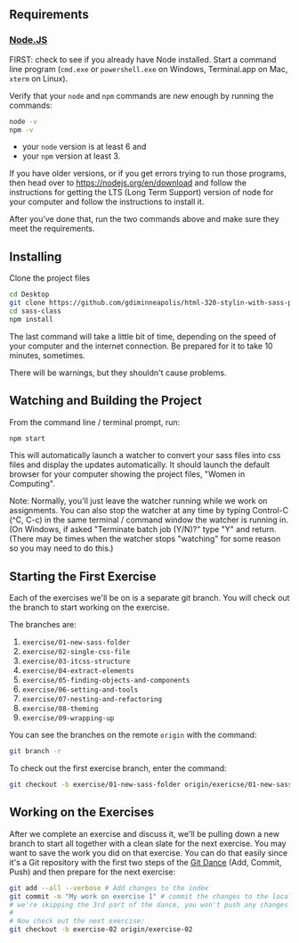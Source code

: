 ## Requirements

### [Node.JS](https://nodejs.org/en/download/)

FIRST: check to see if you already have Node installed. Start a
command line program (`cmd.exe` or `powershell.exe` on Windows,
Terminal.app on Mac, `xterm` on Linux).

Verify that your `node` and `npm` commands are *new* enough by running
the commands:

```bash
node -v
npm -v
```

* your `node` version is at least 6 and
* your `npm` version at least 3.

If you have older versions, or if you get errors trying to run those
programs, then head over to https://nodejs.org/en/download and follow
the instructions for getting the LTS (Long Term Support) version of
node for your computer and follow the instructions to install it.

After you've done that, run the two commands above and make sure they
meet the requirements.

## Installing

Clone the project files

```bash
cd Desktop
git clone https://github.com/gdiminneapolis/html-320-stylin-with-sass-project-files.git sass-class
cd sass-class
npm install
```

The last command will take a little bit of time, depending on the
speed of your computer and the internet connection. Be prepared for it
to take 10 minutes, sometimes.

There will be warnings, but they shouldn't cause problems.

## Watching and Building the Project

From the command line / terminal prompt, run:

```bash
npm start
```

This will automatically launch a watcher to convert your sass files into css files and
display the updates automatically. It should launch the default browser for your computer
showing the project files, "Women in Computing".

Note: Normally, you'll just leave the watcher running while we work on
assignments. You can also stop the watcher at any time by typing
Control-C (^C, C-c) in the same terminal / command window the watcher
is running in. (On Windows, if asked "Terminate batch job (Y/N)?" type
"Y" and return. (There may be times when the watcher stops "watching"
for some reason so you may need to do this.)

## Starting the First Exercise

Each of the exercises we'll be on is a separate git branch. You will
check out the branch to start working on the exercise.


The branches are:

1. `exercise/01-new-sass-folder`
2. `exercise/02-single-css-file`
3. `exercise/03-itcss-structure`
4. `exercise/04-extract-elements`
5. `exercise/05-finding-objects-and-components`
6. `exercise/06-setting-and-tools`
7. `exercise/07-nesting-and-refactoring`
8. `exercise/08-theming`
9. `exercise/09-wrapping-up`

You can see the branches on the remote `origin` with the command:

```bash
git branch -r
```

To check out the first exercise branch, enter the command:

```bash
git checkout -b exercise/01-new-sass-folder origin/exericse/01-new-sass-folder
```

## Working on the Exercises

After we complete an exercise and discuss it, we'll be pulling down a
new branch to start all together with a clean slate for the next
exercise. You may want to save the work you did on that exercise. You
can do that easily since it's a Git repository with the first two
steps of the
[Git Dance](https://github.com/gdiminneapolis/falling-in-love-with-git/wiki/The-%22Git-Dance%22)
(Add, Commit, Push) and then prepare for the next exercise:

```bash
git add --all --verbose # Add changes to the index
git commit -m "My work on exercise 1" # commit the changes to the local repo
# we're skipping the 3rd part of the dance, you won't push any changes
#
# Now check out the next exercise:
git checkout -b exercise-02 origin/exercise-02
```
